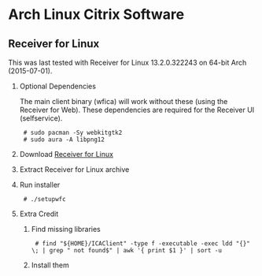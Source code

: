 # Arch Linux Citrix Software

##  Receiver for Linux
This was last tested with Receiver for Linux 13.2.0.322243 on 64-bit Arch (2015-07-01).

1. Optional Dependencies

	The main client binary (wfica) will work without these (using the Receiver for Web).  These dependencies are required for the Receiver UI (selfservice).

		# sudo pacman -Sy webkitgtk2
		# sudo aura -A libpng12 

1. Download [Receiver for Linux](https://www.citrix.com/downloads/citrix-receiver/linux.html)

1. Extract Receiver for Linux archive

1. Run installer

		# ./setupwfc

1. Extra Credit

	1. Find missing libraries

			# find "${HOME}/ICAClient" -type f -executable -exec ldd "{}" \; | grep " not found$" | awk '{ print $1 }' | sort -u
			
	1. Install them
